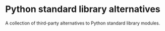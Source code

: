 # Python standard library alternatives

A collection of third-party alternatives to Python standard library modules.
